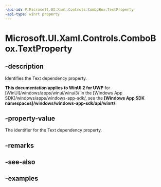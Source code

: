 ```yaml
---
-api-id: P:Microsoft.UI.Xaml.Controls.ComboBox.TextProperty
-api-type: winrt property
---
```


<!-- Property syntax.
public DependencyProperty TextProperty { get; }
-->

# Microsoft.UI.Xaml.Controls.ComboBox.TextProperty

## -description

Identifies the Text dependency property.

**This documentation applies to WinUI 2 for UWP** for [WinUI]/windows/apps/winui/winui3/ in the [Windows App SDK]/windows/apps/windows-app-sdk/, see the **[Windows App SDK namespaces]/windows/windows-app-sdk/api/winrt/**.

## -property-value

The identifier for the Text dependency property.

## -remarks

## -see-also

## -examples

